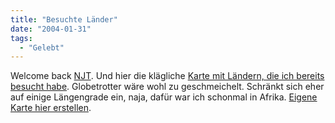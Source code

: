 ```yaml
---
title: "Besuchte Länder"
date: "2004-01-31"
tags:
  - "Gelebt"
---
```


Welcome back [NJT](http://joerg.antville.org/stories/672403/ "New Joerg Times"). Und hier die klägliche [Karte mit Ländern, die ich bereits besucht habe](http://www.couchblog.de/couchblog/archives/colormap.php "600x300px gif Popup"). Globetrotter wäre wohl zu geschmeichelt. Schränkt sich eher auf einige Längengrade ein, naja, dafür war ich schonmal in Afrika. [Eigene Karte hier erstellen](http://world66.com/myworld66).
